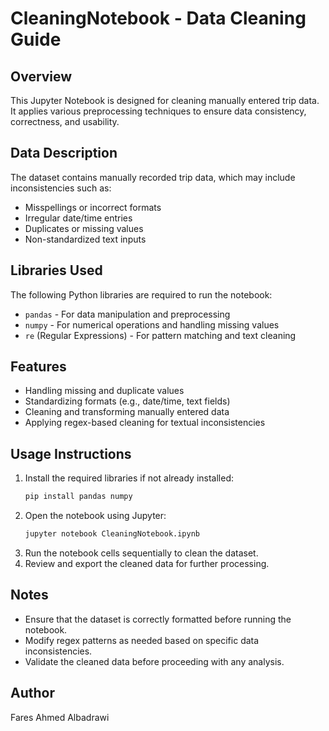 # CleaningNotebook - Data Cleaning Guide

## Overview

This Jupyter Notebook is designed for cleaning manually entered trip data. It applies various preprocessing techniques to ensure data consistency, correctness, and usability.

## Data Description

The dataset contains manually recorded trip data, which may include inconsistencies such as:

- Misspellings or incorrect formats
- Irregular date/time entries
- Duplicates or missing values
- Non-standardized text inputs

## Libraries Used

The following Python libraries are required to run the notebook:

- `pandas` - For data manipulation and preprocessing
- `numpy` - For numerical operations and handling missing values
- `re` (Regular Expressions) - For pattern matching and text cleaning

## Features

- Handling missing and duplicate values
- Standardizing formats (e.g., date/time, text fields)
- Cleaning and transforming manually entered data
- Applying regex-based cleaning for textual inconsistencies

## Usage Instructions

1. Install the required libraries if not already installed:
   ```bash
   pip install pandas numpy
   ```
2. Open the notebook using Jupyter:
   ```bash
   jupyter notebook CleaningNotebook.ipynb
   ```
3. Run the notebook cells sequentially to clean the dataset.
4. Review and export the cleaned data for further processing.

## Notes

- Ensure that the dataset is correctly formatted before running the notebook.
- Modify regex patterns as needed based on specific data inconsistencies.
- Validate the cleaned data before proceeding with any analysis.

## Author

Fares Ahmed Albadrawi


